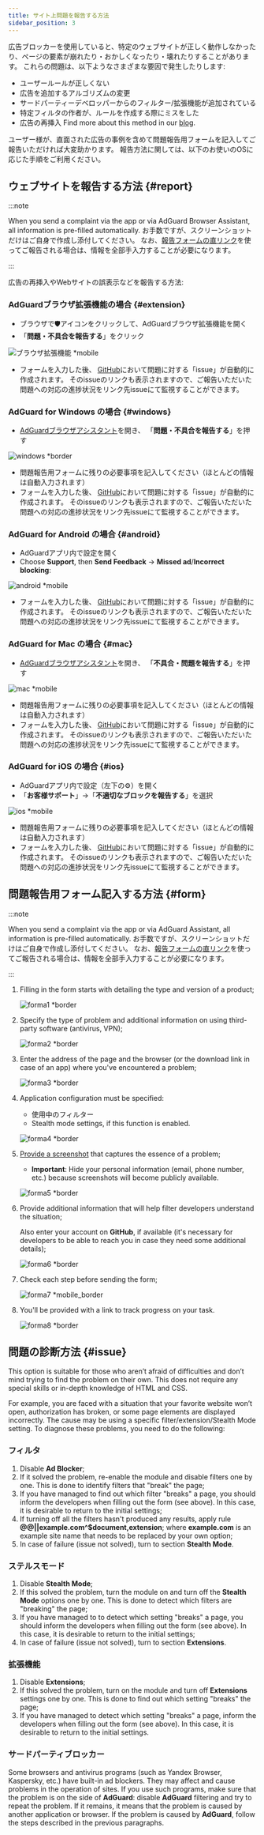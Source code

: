 ```yaml
---
title: サイト上問題を報告する方法
sidebar_position: 3
---
```



広告ブロッカーを使用していると、特定のウェブサイトが正しく動作しなかったり、ページの要素が崩れたり・おかしくなったり・壊れたりすることがあります。 これらの問題は、以下ようなさまざまな要因で発生したりします:

- ユーザールールが正しくない
- 広告を追加するアルゴリズムの変更
- サードパーティーデベロッパーからのフィルター/拡張機能が追加されている
- 特定フィルタの作者が、ルールを作成する際にミスをした
- 広告の再挿入 Find more about this method in our [blog](https://adguard.com/en/blog/ad-reinsertion.html).

ユーザー様が、直面された広告の事例を含めて問題報告用フォームを記入してご報告いただければ大変助かります。 報告方法に関しては、以下のお使いのOSに応じた手順をご利用ください。

## ウェブサイトを報告する方法 {#report}

:::note

When you send a complaint via the app or via AdGuard Browser Assistant, all information is pre-filled automatically. お手数ですが、スクリーンショットだけはご自身で作成し添付してください。 なお、[報告フォームの直リンク](https://reports.adguard.com/new_issue.html)を使ってご報告される場合は、情報を全部手入力することが必要になります。

:::

広告の再挿入やWebサイトの誤表示などを報告する方法:

### AdGuardブラウザ拡張機能の場合 {#extension}

- ブラウザで🛡アイコンをクリックして、AdGuardブラウザ拡張機能を開く
- 「**問題・不具合を報告する**」をクリック

![ブラウザ拡張機能 *mobile](https://cdn.adtidy.org/content/Kb/ad_blocker/guides/report-website-ja-1.png)

- フォームを入力した後、 [GitHub](https://github.com/AdguardTeam/AdguardFilters/issues)において問題に対する「issue」が自動的に作成されます。 そのissueのリンクも表示されますので、ご報告いただいた問題への対応の進捗状況をリンク先issueにて監視することができます。

### AdGuard for Windows の場合 {#windows}

- [AdGuardブラウザアシスタント](/adguard-for-windows/browser-assistant)を開き、 「**問題・不具合を報告する**」を押す

![windows *border](https://cdn.adtidy.org/content/Kb/ad_blocker/guides/report-website-ja-2.png)

- 問題報告用フォームに残りの必要事項を記入してください（ほとんどの情報は自動入力されます）
- フォームを入力した後、 [GitHub](https://github.com/AdguardTeam/AdguardFilters/issues)において問題に対する「issue」が自動的に作成されます。 そのissueのリンクも表示されますので、ご報告いただいた問題への対応の進捗状況をリンク先issueにて監視することができます。

### AdGuard for Android の場合 {#android}

- AdGuardアプリ内で設定を開く
- Choose **Support**, then **Send Feedback** → **Missed ad**/**Incorrect blocking**:

![android *mobile](https://cdn.adtidy.org/content/Kb/ad_blocker/guides/android.png)

- フォームを入力した後、 [GitHub](https://github.com/AdguardTeam/AdguardFilters/issues)において問題に対する「issue」が自動的に作成されます。 そのissueのリンクも表示されますので、ご報告いただいた問題への対応の進捗状況をリンク先issueにて監視することができます。

### AdGuard for Mac の場合 {#mac}

- [AdGuardブラウザアシスタント](/adguard-for-mac/browser-assistant)を開き、 「**不具合・問題を報告する**」を押す

![mac *mobile](https://cdn.adtidy.org/content/Kb/ad_blocker/guides/report-website-ja-2.png)

- 問題報告用フォームに残りの必要事項を記入してください（ほとんどの情報は自動入力されます）
- フォームを入力した後、 [GitHub](https://github.com/AdguardTeam/AdguardFilters/issues)において問題に対する「issue」が自動的に作成されます。 そのissueのリンクも表示されますので、ご報告いただいた問題への対応の進捗状況をリンク先issueにて監視することができます。

### AdGuard for iOS の場合 {#ios}

- AdGuardアプリ内で設定（左下の⚙）を開く
- 「**お客様サポート**」→「**不適切なブロックを報告する**」を選択

![ios *mobile](https://cdn.adtidy.org/content/Kb/ad_blocker/guides/report-website-ja-4.png)

- 問題報告用フォームに残りの必要事項を記入してください（ほとんどの情報は自動入力されます）
- フォームを入力した後、 [GitHub](https://github.com/AdguardTeam/AdguardFilters/issues)において問題に対する「issue」が自動的に作成されます。 そのissueのリンクも表示されますので、ご報告いただいた問題への対応の進捗状況をリンク先issueにて監視することができます。

## 問題報告用フォーム記入する方法 {#form}

:::note

When you send a complaint via the app or via AdGuard Assistant, all information is pre-filled automatically. お手数ですが、スクリーンショットだけはご自身で作成し添付してください。 なお、[報告フォームの直リンク](https://reports.adguard.com/new_issue.html)を使ってご報告される場合は、情報を全部手入力することが必要になります。

:::

1. Filling in the form starts with detailing the type and version of a product;

    ![forma1 *border](https://cdn.adtidy.org/content/Kb/ad_blocker/guides/forma1en.png)

2. Specify the type of problem and additional information on using third-party software (antivirus, VPN);

    ![forma2 *border](https://cdn.adtidy.org/content/Kb/ad_blocker/guides/forma2en.png)

3. Enter the address of the page and the browser (or the download link in case of an app) where you've encountered a problem;

    ![forma3 *border](https://cdn.adtidy.org/content/Kb/ad_blocker/guides/forma3en.png)

4. Application configuration must be specified:

    - 使用中のフィルター
    - Stealth mode settings, if this function is enabled.

    ![forma4 *border](https://cdn.adtidy.org/content/kb/ad_blocker/guides/forma4en.png)

5. [Provide a screenshot](../take-screenshot) that captures the essence of a problem;

    - **Important**: Hide your personal information (email, phone number, etc.) because screenshots will become publicly available.

    ![forma5 *border](https://cdn.adtidy.org/content/Kb/ad_blocker/guides/forma5en.png)

6. Provide additional information that will help filter developers understand the situation;

    Also enter your account on **GitHub**, if available (it's necessary for developers to be able to reach you in case they need some additional details);

    ![forma6 *border](https://cdn.adtidy.org/content/Kb/ad_blocker/guides/forma6en.png)

7. Check each step before sending the form;

    ![forma7 *mobile_border](https://cdn.adtidy.org/content/Kb/ad_blocker/guides/forma7en.png)

8. You'll be provided with a link to track progress on your task.

    ![forma8 *border](https://cdn.adtidy.org/content/Kb/ad_blocker/guides/forma8en.png)

## 問題の診断方法 {#issue}

This option is suitable for those who aren’t afraid of difficulties and don’t mind trying to find the problem on their own. This does not require any special skills or in-depth knowledge of HTML and CSS.

For example, you are faced with a situation that your favorite website won’t open, authorization has broken, or some page elements are displayed incorrectly. The cause may be using a specific filter/extension/Stealth Mode setting. To diagnose these problems, you need to do the following:

### **フィルタ**

1. Disable **Ad Blocker**;
2. If it solved the problem, re-enable the module and disable filters one by one. This is done to identify filters that "break" the page;
3. If you have managed to find out which filter "breaks" a page, you should inform the developers when filling out the form (see above). In this case, it is desirable to return to the initial settings;
4. If turning off all the filters hasn't produced any results, apply rule **@@||example.com^$document,extension**; where **example.com** is an example site name that needs to be replaced by your own option;
5. In case of failure (issue not solved), turn to section **Stealth Mode**.

### **ステルスモード**

1. Disable **Stealth Mode**;
2. If this solved the problem, turn the module on and turn off the **Stealth Mode** options one by one. This is done to detect which filters are "breaking" the page;
3. If you have managed to to detect which setting "breaks" a page, you should inform the developers when filling out the form (see above). In this case, it is desirable to return to the initial settings;
4. In case of failure (issue not solved), turn to section **Extensions**.

### **拡張機能**

1. Disable **Extensions**;
2. If this solved the problem, turn on the module and turn off **Extensions** settings one by one. This is done to find out which setting "breaks" the page;
3. If you have managed to detect which setting "breaks" a page, inform the developers when filling out the form (see above). In this case, it is desirable to return to the initial settings.

### **サードパーティブロッカー**

Some browsers and antivirus programs (such as Yandex Browser, Kaspersky, etc.) have built-in ad blockers. They may affect and cause problems in the operation of sites. If you use such programs, make sure that the problem is on the side of **AdGuard**: disable **AdGuard** filtering and try to repeat the problem. If it remains, it means that the problem is caused by another application or browser. If the problem is caused by **AdGuard**, follow the steps described in the previous paragraphs.
